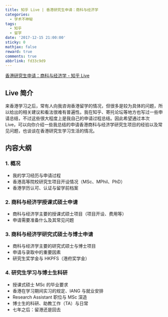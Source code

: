 ```yaml
---
title: 知乎 Live | 香港研究生申请：商科与经济学
categories:
  - 学术不神秘
tags:
  - 知乎
  - 留学
date: '2017-12-15 21:00:00'
sticky: 0
mathjax: false
reward: true
comments: true
abbrlink: fd33c9d9
---
```

[香港研究生申请：商科与经济学 - 知乎 Live](https://www.zhihu.com/lives/922106856669868032)

## Live 简介
来香港学习之后，常有人向我咨询香港留学的情况，但很多是较为具体的问题，所以给出的相关建议和看法很难有普遍性。我在知乎、寄托论坛等地方也写过一些申请总结，不过这些很大程度上是我自己的申请过程总结。因此希望通过本次 Live，可以向你介绍一些我总结的申请香港商科与经济学研究生项目的经验以及常见问题，也谈谈在香港研究生学习生活的情况。
<!-- more -->

## 内容大纲
### 1. 概况
  * 我的学习经历与申请过程
  * 香港高等院校研究生项目开设情况（MSc、MPhil、PhD）
  * 香港学历认可、认证与留学前档案

### 2. 商科与经济学授课式硕士申请
  * 商科与经济学主要的授课式硕士项目（项目开设、费用等）
  * 申请需要准备什么及其常见问题

### 3. 商科与经济学研究式硕士与博士申请
  * 商科与经济学主要的研究式硕士与博士项目
  * 申请与录取中的重要因素
  * 研究生奖学金与 HKPFS（港府奖学金）

### 4. 研究生学习与博士生科研
  * 授课式硕士 MSc 的毕业要求
  * 香港在学习期间实习的规定、IANG 与就业安排
  * Research Assistant 职位与 MSc 深造
  * 博士生的科研、助教工作（TA）与日常
  * 七年之后：留港还是回去
